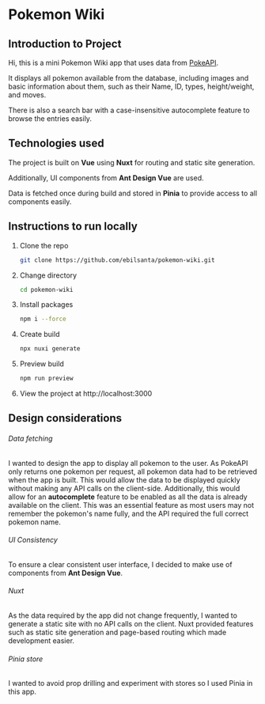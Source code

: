 # Pokemon Wiki
 
## Introduction to Project
Hi, this is a mini Pokemon Wiki app that uses data from [PokeAPI](https://pokeapi.co/). 
  
It displays all pokemon available from the database, including images and basic information about them, such as their Name, ID, types, height/weight, and moves. 
  
There is also a search bar with a case-insensitive autocomplete feature to browse the entries easily.  

## Technologies used
The project is built on **Vue** using **Nuxt** for routing and static site generation. 
  
Additionally, UI components from **Ant Design Vue** are used.  
  
Data is fetched once during build and stored in **Pinia** to provide access to all components easily. 

## Instructions to run locally
1. Clone the repo 
   ```sh
   git clone https://github.com/ebilsanta/pokemon-wiki.git
   ```
2. Change directory
   ```sh
   cd pokemon-wiki
   ```
3. Install packages
   ```sh
   npm i --force
   ```  
4. Create build
    ```sh
   npx nuxi generate
   ``` 
5. Preview build
   ```sh
   npm run preview
   ```  
5. View the project at http://localhost:3000  

## Design considerations
###### Data fetching
I wanted to design the app to display all pokemon to the user. As PokeAPI only returns one pokemon per request, all pokemon data had to be retrieved when the app is built. This would allow the data to be displayed quickly without making any API calls on the client-side. Additionally, this would allow for an **autocomplete** feature to be enabled as all the data is already available on the client. This was an essential feature as most users may not remember the pokemon's name fully, and the API required the full correct pokemon name. 
###### UI Consistency
To ensure a clear consistent user interface, I decided to make use of components from **Ant Design Vue**.  
###### Nuxt
As the data required by the app did not change frequently, I wanted to generate a static site with no API calls on the client. Nuxt provided features such as static site generation and page-based routing which made development easier. 
###### Pinia store
I wanted to avoid prop drilling and experiment with stores so I used Pinia in this app. 
